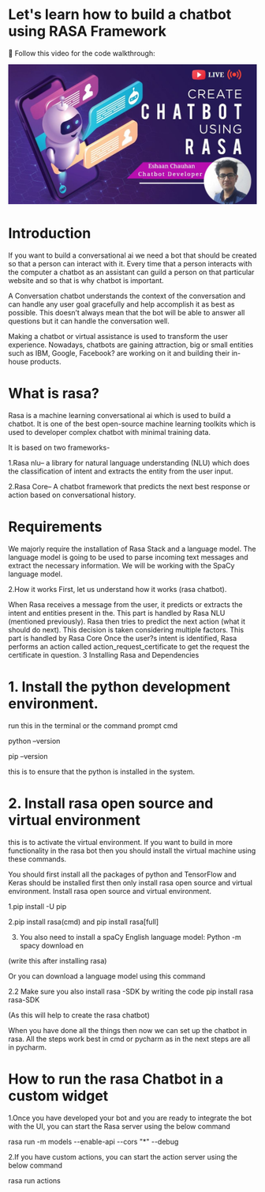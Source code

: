 # Let's learn how to build a chatbot using RASA Framework

🔴 Follow this video for the code walkthrough:

[![Alt text](https://raw.githubusercontent.com/pik1989/RASAChatbot/main/RASA%20Chatbot.jpg)](https://www.youtube.com/watch?v=2qI1CcMa55c)



# Introduction
If you want to build a conversational ai we need a bot that should be created so that a person can interact with it. Every time that a person interacts with the computer a chatbot as an assistant can guild a person on that particular website and so that is why chatbot is important.

A Conversation chatbot understands the context of the conversation and can handle any user goal gracefully and help accomplish it as best as possible. This doesn’t always mean that the bot will be able to answer all questions but it can handle the conversation well.

Making a chatbot or virtual assistance is used to transform the user experience. Nowadays, chatbots are gaining attraction, big or small entities such as IBM, Google, Facebook? are working on it and building their in-house products.

# What is rasa?
Rasa is a machine learning conversational ai which is used to build a chatbot. It is one of the best open-source machine learning toolkits which is used to developer complex chatbot with minimal training data.

It is based on two frameworks-

1.Rasa nlu– a library for natural language understanding (NLU) which does the classification of intent and extracts the entity from the user input.

2.Rasa Core– A chatbot framework that predicts the next best response or action based on conversational history.


# Requirements
We majorly require the installation of Rasa Stack and a language model. The language model is going to be used to parse incoming text messages and extract the necessary information. We will be working with the SpaCy language model.


2.How it works
First, let us understand how it works (rasa chatbot).
 

When Rasa receives a message from the user, it predicts or extracts the intent and entities present in the. This part is handled by Rasa   NLU (mentioned previously).
Rasa then tries to predict the next action (what it should do next). This decision is taken considering multiple factors. This part is handled by Rasa Core
Once the user?s   intent is identified,   Rasa performs an action called action_request_certificate to get the request the certificate in question.
3 Installing Rasa and Dependencies
 

# 1.  Install the python development environment.

run this in the terminal or the command prompt cmd

python –version

pip –version

this is to ensure that the python is installed in the system.

# 2. Install rasa open source and virtual environment

this is to activate the virtual environment. If you want to build in more functionality in the rasa bot then you should install the virtual machine using these commands.

You should first install all the packages of python and TensorFlow and Keras should be installed first then only install rasa open source and virtual environment. Install rasa open source and virtual environment.

1.pip install -U pip

2.pip install rasa(cmd) and pip install rasa[full]


3.  You also need to install a spaCy English language model:
Python -m spacy download en

(write this after installing rasa)

Or you can download a language model using this command


2.2 Make sure you also install rasa -SDK by writing the code
pip install rasa rasa-SDK

(As this will help to create the rasa chatbot)

When you have done all the things then now we can set up the chatbot in rasa. All the steps work best in cmd or pycharm as in the next steps are all in pycharm.


# How to run the rasa Chatbot in a custom widget

1.Once you have developed your bot and you are ready to integrate the bot with the UI, you can start the Rasa server using the below command

rasa run -m models --enable-api --cors "*" --debug


2.If you have custom actions, you can start the action server using the below command

rasa run actions

